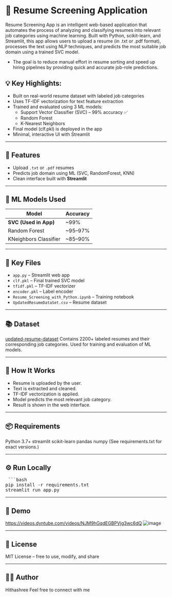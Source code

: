  
# 🤖 Resume Screening Application

Resume Screening App is an intelligent web-based application that automates the process of analyzing and classifying resumes into relevant job categories using machine learning. Built with Python, scikit-learn, and Streamlit, this app allows users to upload a resume (in .txt or .pdf format), processes the text using NLP techniques, and predicts the most suitable job domain using a trained SVC model.

* The goal is to reduce manual effort in resume sorting and speed up hiring pipelines by providing quick and accurate job-role predictions.

## 💡 Key Highlights:
- Built on real-world resume dataset with labeled job categories
- Uses TF-IDF vectorization for text feature extraction
- Trained and evaluated using 3 ML models:
    * Support Vector Classifier (SVC) – 99% accuracy ✅
    * Random Forest
    * K-Nearest Neighbors
- Final model (clf.pkl) is deployed in the app
- Minimal, interactive UI with Streamlit

---

## 🚀 Features
- Upload `.txt` or `.pdf` resumes
- Predicts job domain using ML (SVC, RandomForest, KNN)
- Clean interface built with **Streamlit**

---

## 🧠 ML Models Used
| Model                  | Accuracy |
|-----------------------|----------|
| **SVC (Used in App)**  | ~99%     |
| Random Forest         | ~95–97%  |
| KNeighbors Classifier | ~85–90%  |

---

## 📁 Key Files
- `app.py` – Streamlit web app
- `clf.pkl` – Final trained SVC model
- `tfidf.pkl` – TF-IDF vectorizer
- `encoder.pkl` – Label encoder
- `Resume_Screening_with_Python.ipynb` – Training notebook
- `UpdatedResumeDataSet.csv` – Resume dataset

---

## 📚 Dataset
[updated-resume-dataset](https://www.kaggle.com/datasets/jillanisofttech/updated-resume-dataset)
Contains 2200+ labeled resumes and their corresponding job categories.
Used for training and evaluation of ML models.

---

## 🧠 How It Works
- Resume is uploaded by the user.
- Text is extracted and cleaned.
- TF-IDF vectorization is applied.
- Model predicts the most relevant job category.
- Result is shown in the web interface.

---

## 📦 Requirements
Python 3.7+
streamlit
scikit-learn
pandas
numpy
(See requirements.txt for exact versions.)

---

## ⚙️ Run Locally
<pre> ```bash 
pip install -r requirements.txt
streamlit run app.py
</pre>

---

## 🎥 Demo
https://videos.dyntube.com/videos/NJM9hGqdEGBPVjg3wc6dQ 
![image](https://github.com/user-attachments/assets/7d364623-0236-4ada-a572-464fee0db9dc)

---

 ## 📄 License
MIT License – free to use, modify, and share

---

## 👨‍💻 Author
Hithashree
Feel free to connect with me 



